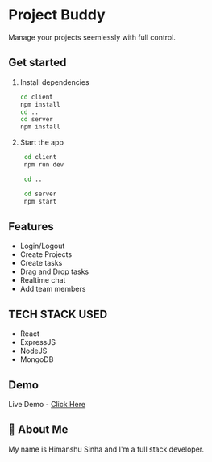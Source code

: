 # Project Buddy

Manage your projects seemlessly with full control.

## Get started

1. Install dependencies

   ```bash
   cd client
   npm install
   cd ..
   cd server
   npm install
   ```

2. Start the app

   ```bash
    cd client
    npm run dev

    cd ..

    cd server
    npm start
   ```

## Features

- Login/Logout
- Create Projects
- Create tasks
- Drag and Drop tasks
- Realtime chat
- Add team members

## TECH STACK USED

- React
- ExpressJS
- NodeJS
- MongoDB

## Demo

Live Demo - [Click Here](https://myprojectbuddy.vercel.app)

## 🚀 About Me

My name is Himanshu Sinha and I'm a full stack developer.
